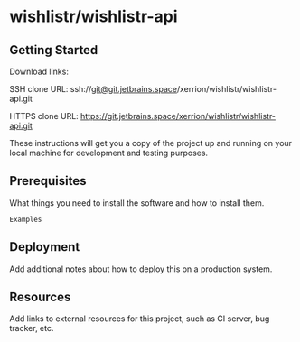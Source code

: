 # wishlistr/wishlistr-api



## Getting Started

Download links:

SSH clone URL: ssh://git@git.jetbrains.space/xerrion/wishlistr/wishlistr-api.git

HTTPS clone URL: https://git.jetbrains.space/xerrion/wishlistr/wishlistr-api.git



These instructions will get you a copy of the project up and running on your local machine for development and testing purposes.

## Prerequisites

What things you need to install the software and how to install them.

```
Examples
```

## Deployment

Add additional notes about how to deploy this on a production system.

## Resources

Add links to external resources for this project, such as CI server, bug tracker, etc.
